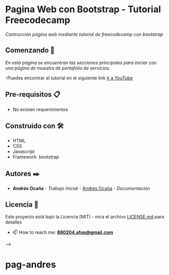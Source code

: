 # Pagina Web con Bootstrap - Tutorial Freecodecamp

_Contrucción página web mediante tutorial de freecodecamp con bootstrap_

## Comenzando 🚀
_En esta página se encuentran las secciones principales para iniciar con una página de muestra de portafolio de servicios._

-Puedes encontrar el tutorial en el siguiente link [Ir a YouTube](https://www.youtube.com/watch?v=QCw0L6FupQ0)


## Pre-requisitos 📋
- No existen requerimientos

## Construido con 🛠️
- HTML
- CSS
- Javascript
- Framework: bootstrap

## Autores ✒️

* **Andrés Ocaña** - *Trabajo Inicial* - [Andres Ocaña](https://github.com/AFOP/free-code-camp) - *Documentación*

## Licencia 📄
Este proyecto está bajo la Licencia (MIT) - mira el archivo [LICENSE.md](LICENSE.md) para detalles

- 📫 How to reach me: **880204.afop@gmail.com**

-->
# pag-andres
